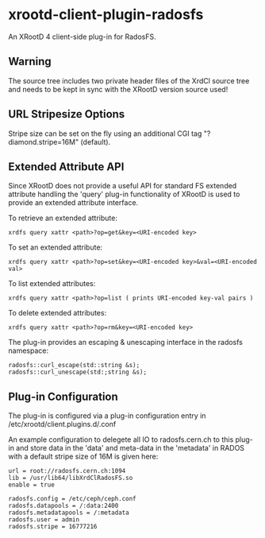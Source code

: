 xrootd-client-plugin-radosfs
============================
An XRootD 4 client-side plug-in for RadosFS.

Warning
-------
The source tree includes two private header files of the XrdCl source tree and needs to be kept in sync with the XRootD version source used!

URL Stripesize Options
----------------------
Stripe size can be set on the fly using an additional CGI tag "?diamond.stripe=16M" (default).

Extended Attribute API
----------------------
Since XRootD does not provide a useful API for standard FS extended attribute handling the 'query' plug-in functionality of XRootD is used to provide an extended attribute interface.

To retrieve an extended attribute:  
```                                  
xrdfs query xattr <path>?op=get&key=<URI-encoded key>
```

To set an extended attribute:       
```
xrdfs query xattr <path>?op=set&key=<URI-encoded key>&val=<URI-encoded val>
```

To list extended attributes:        
```
xrdfs query xattr <path>?op=list ( prints URI-encoded key-val pairs )
```

To delete extended attributes:      
```
xrdfs query xattr <path>?op=rm&key=<URI-encoded key>
```

The plug-in provides an escaping & unescaping interface in the radosfs namespace:

```
radosfs::curl_escape(std::string &s);
radosfs::curl_unescape(std:;string &s);
```

Plug-in Configuration
---------------------
The plug-in is configured via a plug-in configuration entry in /etc/xrootd/client.plugins.d/<name>.conf

An example configuration to delegete all IO to radosfs.cern.ch to this plug-in and store data in the 'data' 
and meta-data in the 'metadata' in RADOS with a default stripe size of 16M is given here:

```
url = root://radosfs.cern.ch:1094
lib = /usr/lib64/libXrdClRadosFS.so
enable = true

radosfs.config = /etc/ceph/ceph.conf
radosfs.datapools = /:data:2400
radosfs.metadatapools = /:metadata
radosfs.user = admin
radosfs.stripe = 16777216
```

